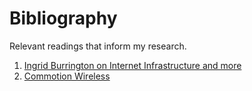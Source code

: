 # Bibliography
Relevant readings that inform my research.  
1. [Ingrid Burrington on Internet Infrastructure and more](https://www.theatlantic.com/author/ingrid-burrington/)  
2. [Commotion Wireless](https://commotionwireless.net/)
